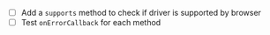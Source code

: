 - [ ] Add a `supports` method to check if driver is supported by browser
- [ ] Test `onErrorCallback` for each method 
